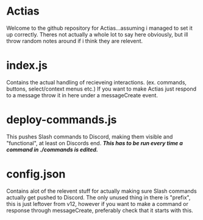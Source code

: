 # Actias
Welcome to the github repository for Actias...assuming i managed to set it up correctly.
Theres not actually a whole lot to say here obviously, but ill throw random notes around if i think they are relevent.
# index.js
Contains the actual handling of recieveing interactions. (ex. commands, buttons, select/context menus etc.)
If you want to make Actias just respond to a message throw it in here under a messageCreate event.
# deploy-commands.js
This pushes Slash commands to Discord, making them visible and "functional", at least on Discords end.
***This has to be run every time a command in ./commands is edited.***
# config.json
Contains alot of the relevent stuff for actually making sure Slash commands actually get pushed to Discord.
The only unused thing in there is "prefix", this is just leftover from v12, however if you want to make a command or response through messageCreate, preferably check that it starts with this.
